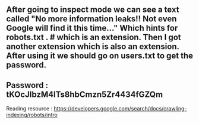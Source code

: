 After going to inspect mode we can see a text called 
"No more information leaks!! Not even Google will find it this time..."
Which hints for robots.txt . # which is an extension.
Then I got another extension which is also an extension.
After using it we should go on users.txt to get the password.
----------------------------
Password : tKOcJIbzM4lTs8hbCmzn5Zr4434fGZQm
----------------------------

Reading resource : https://developers.google.com/search/docs/crawling-indexing/robots/intro